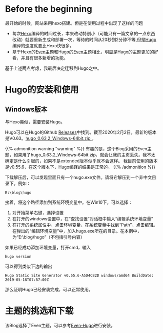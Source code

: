 
# Before the beginning
最开始的时候，网站采用hexo搭建。但是在使用过程中出现了这样的问题

- 每次[Hexo](https://hexo.io/)编译的时间过长，本来改动特别小（可能只有一篇文章的一点东西改动）就要重新生成和部署一次，等待的时间从20秒到2分钟不等,但是[Hugo](https://gohugo.io/)编译的速度就要比Hexo快很多。
- 基于Hexo的[Even](https://github.com/ahonn/hexo-theme-even)主题和Hugo的[Even](https://github.com/olOwOlo/hugo-theme-even)主题相比，明显是Hugo的主题更加的好看，并且有很多新增的功能。

基于上述两点考虑，我最后决定迁移到Hugo之中。

# Hugo的安装和使用

## Windows版本

与Hexo类似，需要安装Hugo。

Hugo可以在Hugo的Github [Releases](https://github.com/gohugoio/hugo/releases)中找到。截至2020年2月2日，最新的版本是V0.63。[hugo_0.63.2_Windows-64bit.zip
](https://github.com/gohugoio/hugo/releases)。

{{% admonition warning "warning" %}}
有趣的是，这个Blog采用的Even主题，如果用了hugo_0.63.2_Windows-64bit.zip，就会让我的主页丢失。我不太确定是什么引起的，如果不是extended版本似乎就不会这样。
我目前使用的版本是v0.55.6，在这个版本下，Hugo编译的结果是正常的。
{{% /admonition %}}

下载解压后，可以发现里面只有一个hugo.exe文件。请将它解压到一个非中文目录下。例如：

``
E:\blog\hugo
``

接着，将这个路径添加到系统环境变量中。在Win10下，可以选择：
1. 对开始菜单右键，选择设置
2. 在打开的windows设置中，在“查找设置”对话框中输入“编辑系统环境变量”
3. 在打开的系统属性中，点击环境变量，在系统变量中找到“Path”，点击编辑。在弹出的“编辑环境变量”中，加入hugo.exe所在的目录。在本例中，为“E:\blog\hugo”（不包括引号内容）

如果已经成功添加环境变量，打开cmd，输入

```
hugo version
```

可以得到类似下边的输出

``
Hugo Static Site Generator v0.55.6-A5D4C82D windows/amd64 BuildDate: 2019-05-18T07:57:00Z
``

那么证明Hugo已经安装完成，可以正常使用。

# 主题的挑选和下载
该Blog选择了Even主题，可以参考[Even-Hugo](https://github.com/olOwOlo/hugo-theme-even/blob/master/README-zh.md)进行安装。

# 
